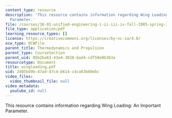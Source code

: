 ```yaml
---
content_type: resource
description: 'This resource contains information regarding Wing Loading: An Important
  Parameter.'
file: /courses/16-01-unified-engineering-i-ii-iii-iv-fall-2005-spring-2006/2d05bd9b47ad47c4b614c4ca63b60ebc_wingloading.pdf
file_type: application/pdf
learning_resource_types: []
license: https://creativecommons.org/licenses/by-nc-sa/4.0/
ocw_type: OCWFile
parent_title: Thermodynamics and Propulsion
parent_type: CourseSection
parent_uid: 05b2ba63-43e4-3028-bad4-cdf50e0b363a
resourcetype: Document
title: wingloading.pdf
uid: 2d05bd9b-47ad-47c4-b614-c4ca63b60ebc
video_files:
  video_thumbnail_file: null
video_metadata:
  youtube_id: null
---
```

This resource contains information regarding Wing Loading: An Important Parameter.